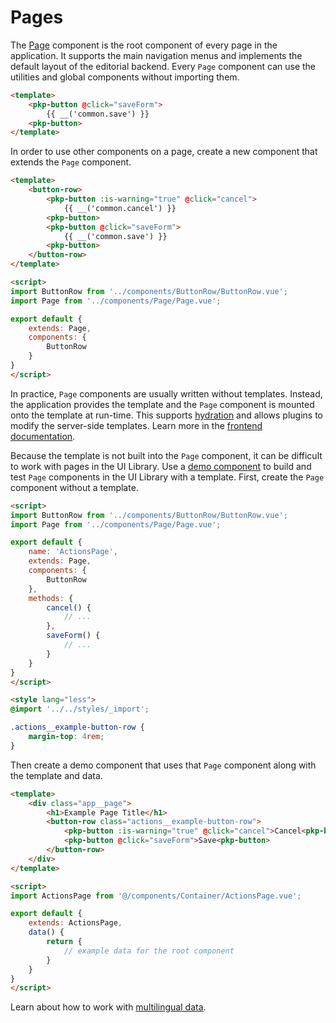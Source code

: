 # Pages

The [Page](#/component/Page) component is the root component of every page in the application. It supports the main navigation menus and implements the default layout of the editorial backend. Every `Page` component can use the utilities and global components without importing them.

```html
<template>
    <pkp-button @click="saveForm">
        {{ __('common.save') }}
    <pkp-button>
</template>
```

In order to use other components on a page, create a new component that extends the `Page` component.

```html
<template>
    <button-row>
        <pkp-button :is-warning="true" @click="cancel">
            {{ __('common.cancel') }}
        <pkp-button>
        <pkp-button @click="saveForm">
            {{ __('common.save') }}
        <pkp-button>
    </button-row>
</template>

<script>
import ButtonRow from '../components/ButtonRow/ButtonRow.vue';
import Page from '../components/Page/Page.vue';

export default {
    extends: Page,
    components: {
        ButtonRow
    }
}
</script>
```

In practice, `Page` components are usually written without templates. Instead, the application provides the template and the `Page` component is mounted onto the template at run-time. This supports [hydration](<https://en.wikipedia.org/wiki/Hydration_(web_development)>) and allows plugins to modify the server-side templates. Learn more in the [frontend documentation](https://docs.pkp.sfu.ca/dev/documentation/en/frontend-pages).

Because the template is not built into the `Page` component, it can be difficult to work with pages in the UI Library. Use a [demo component](#/pages/contributing) to build and test `Page` components in the UI Library with a template. First, create the `Page` component without a template.

```html
<script>
import ButtonRow from '../components/ButtonRow/ButtonRow.vue';
import Page from '../components/Page/Page.vue';

export default {
    name: 'ActionsPage',
    extends: Page,
    components: {
        ButtonRow
    },
    methods: {
        cancel() {
            // ...
        },
        saveForm() {
            // ...
        }
    }
}
</script>

<style lang="less">
@import '../../styles/_import';

.actions__example-button-row {
    margin-top: 4rem;
}
```

Then create a demo component that uses that `Page` component along with the template and data.

```html
<template>
	<div class="app__page">
        <h1>Example Page Title</h1>
        <button-row class="actions__example-button-row">
            <pkp-button :is-warning="true" @click="cancel">Cancel<pkp-button>
            <pkp-button @click="saveForm">Save<pkp-button>
        </button-row>
    </div>
</template>

<script>
import ActionsPage from '@/components/Container/ActionsPage.vue';

export default {
    extends: ActionsPage,
    data() {
        return {
            // example data for the root component
        }
    }
}
</script>
```

Learn about how to work with [multilingual data](#/pages/localization).
